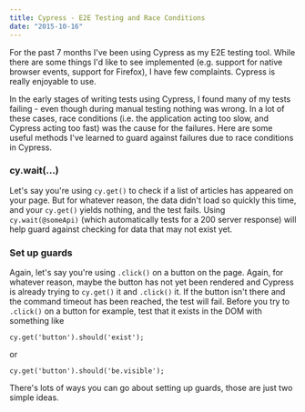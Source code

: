 ```yaml
---
title: Cypress - E2E Testing and Race Conditions
date: "2015-10-16"
---
```


For the past 7 months I've been using Cypress as my E2E testing tool. While
there are some things I'd like to see implemented (e.g. support for native browser events, support for Firefox), I have few complaints. Cypress is really enjoyable to use.

In the early stages of writing tests using Cypress, I found many of my tests failing - even though
during manual testing nothing was wrong. In a lot of these cases, race conditions (i.e. the application acting too slow, and Cypress acting too fast) was the cause for the failures. Here are some useful methods I've learned to guard against failures due to race conditions in Cypress.

### cy.wait(...)
Let's say you're using `cy.get()` to check if a list of articles has appeared on your page. But for whatever reason, the data didn't load so quickly this time, and your `cy.get()` yields nothing, and the test fails. Using `cy.wait(@someApi)` (which automatically tests for a 200 server response) will help guard against checking for data that may not exist yet.

### Set up guards
Again, let's say you're using `.click()` on a button on the page. Again, for whatever reason, maybe the button has not yet been rendered and Cypress is already trying to `cy.get()` it and `.click()` it. If the button isn't there and the command timeout has been reached, the test will fail. Before you try to `.click()` on a button for example, test that it exists in the DOM with something like

```
cy.get('button').should('exist');
```
or
```
cy.get('button').should('be.visible');
```

There's lots of ways you can go about setting up guards, those are just two simple ideas.
